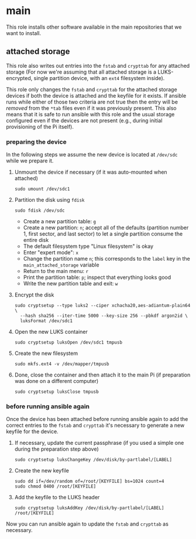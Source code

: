 # main

This role installs other software available in the main repositories that we
want to install.

## attached storage

This role also writes out entries into the `fstab` and `crypttab` for any
attached storage (For now we're assuming that all attached storage is a
LUKS-encrypted, single partition device, with an `ext4` filesystem inside).

This role only changes the `fstab` and `crypttab` for the attached storage
devices if both the device is attached and the keyfile for it exists. If
ansible runs while either of those two criteria are not true then the entry
will be _removed_ from the `*tab` files even if it was previously present.
This also means that it is safe to run ansible with this role and the usual
storage configured even if the devices are not present (e.g., during initial
provisioning of the Pi itself).

### preparing the device

In the following steps we assume the new device is located at `/dev/sdc` while
we prepare it.

1. Unmount the device if necessary (if it was auto-mounted when attached)

   ```shell
   sudo umount /dev/sdc1
   ```

2. Partition the disk using `fdisk`

   ```shell
   sudo fdisk /dev/sdc
   ```

   - Create a new partition table: `g`
   - Create a new partition: `n`; accept all of the defaults (partition number
     1, first sector, and last sector) to let a single partition consume the
     entire disk
   - The default filesystem type "Linux filesystem" is okay
   - Enter "expert mode": `x`
   - Change the partition name `n`; this corresponds to the `label` key in
     the `main_attached_storage` variable
   - Return to the main menu: `r`
   - Print the partition table: `p`; inspect that everything looks good
   - Write the new partition table and exit: `w`

3. Encrypt the disk

   ```shell
   sudo cryptsetup --type luks2 --ciper xchacha20,aes-adiantum-plain64 \
     --hash sha256 --iter-time 5000 --key-size 256 --pbkdf argon2id \
     luksFormat /dev/sdc1
   ```

4. Open the new LUKS container

   ```shell
   sudo cryptsetup luksOpen /dev/sdc1 tmpusb
   ```

5. Create the new filesystem

   ```shell
   sudo mkfs.ext4 -v /dev/mapper/tmpusb
   ```

6. Done, close the container and then attach it to the main Pi (if preparation
   was done on a different computer)

   ```shell
   sudo cryptsetup luksClose tmpusb
   ```

### before running ansible again

Once the device has been attached before running ansible again to add the
correct entries to the `fstab` and `crypttab` it's necessary to generate a new
keyfile for the device.

1. If necessary, update the current passphrase (if you used a simple one
   during the preparation step above)

   ```shell
   sudo cryptsetup luksChangeKey /dev/disk/by-partlabel/[LABEL]
   ```

2. Create the new keyfile

   ```shell
   sudo dd if=/dev/random of=/root/[KEYFILE] bs=1024 count=4
   sudo chmod 0400 /root/[KEYFILE]
   ```

3. Add the keyfile to the LUKS header

   ```shell
   sudo cryptsetup luksAddKey /dev/disk/by-partlabel/[LABEL] /root/[KEYFILE]
   ```

Now you can run ansible again to update the `fstab` and `crypttab` as
necessary.
